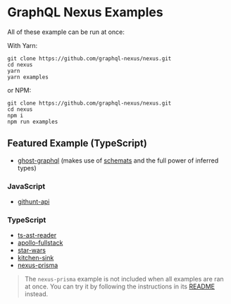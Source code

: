 # GraphQL Nexus Examples

All of these example can be run at once:

With Yarn:

```
git clone https://github.com/graphql-nexus/nexus.git
cd nexus
yarn
yarn examples
```

or NPM:

```
git clone https://github.com/graphql-nexus/nexus.git
cd nexus
npm i
npm run examples
```

## Featured Example (TypeScript)

- [ghost-graphql](ghost) (makes use of [schemats](https://github.com/SweetIQ/schemats) and the full power of inferred types)

### JavaScript

- [githunt-api](githunt-api)

### TypeScript

- [ts-ast-reader](ts-ast-reader)
- [apollo-fullstack](apollo-fullstack)
- [star-wars](star-wars)
- [kitchen-sink](kitchen-sink)
- [nexus-prisma](nexus-prisma)

> The `nexus-prisma` example is not included when all examples are ran at once. You can try it by following the instructions in its [README](nexus-prisma) instead.
